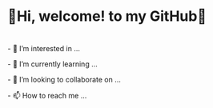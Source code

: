 <div>
<h1> 👋Hi, welcome! to my GitHub👋 <h1/>
</div>
<div>
<p>- 👀 I’m interested in ...<p/>
<p>- 🌱 I’m currently learning ...<p/>
<p>- 💞️ I’m looking to collaborate on ...<p/>
<p>- 📫 How to reach me ...<p/>
</div>


<!---
T-Onion/T-Onion is a ✨ special ✨ repository because its `README.md` (this file) appears on your GitHub profile.
You can click the Preview link to take a look at your changes.
--->
